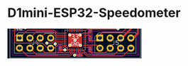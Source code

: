 # D1mini-ESP32-Speedometer




<img src="https://raw.githubusercontent.com/henridbr/D1mini-ESP32-Speedometer/main/Pictures/CDM324_pinout-s.png" width="60%">
